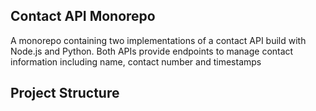 ## Contact API Monorepo ##

A monorepo containing two implementations of a contact API build with Node.js and Python. Both APIs provide endpoints to manage contact information including name, contact number and timestamps

## Project Structure ##
